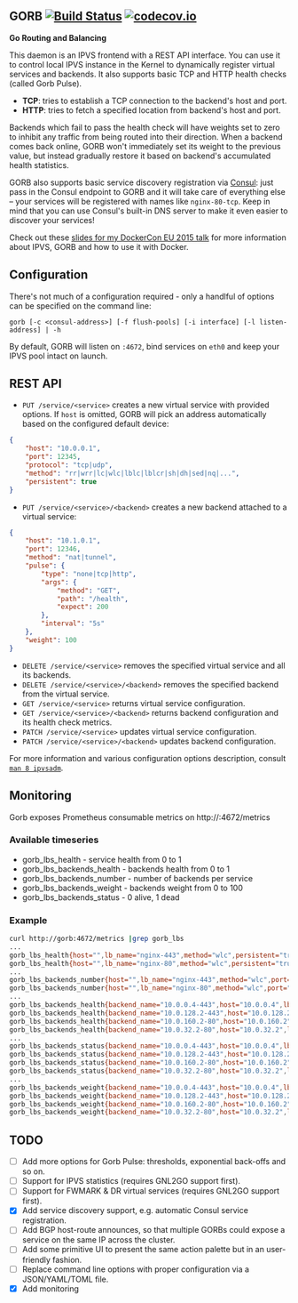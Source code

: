 ## GORB [![Build Status](https://travis-ci.org/kobolog/gorb.svg?branch=master)](https://travis-ci.org/kobolog/gorb) [![codecov.io](https://codecov.io/github/kobolog/gorb/coverage.svg?branch=master)](https://codecov.io/github/kobolog/gorb?branch=master)
**Go Routing and Balancing**

This daemon is an IPVS frontend with a REST API interface. You can use it to control local IPVS instance in the Kernel to dynamically register virtual services and backends. It also supports basic TCP and HTTP health checks (called Gorb Pulse).

- **TCP**: tries to establish a TCP connection to the backend's host and port.
- **HTTP**: tries to fetch a specified location from backend's host and port.

Backends which fail to pass the health check will have weights set to zero to inhibit any traffic from being routed into their direction. When a backend comes back online, GORB won't immediately set its weight to the previous value, but instead gradually restore it based on backend's accumulated health statistics.

GORB also supports basic service discovery registration via [Consul](https://www.consul.io): just pass in the Consul endpoint to GORB and it will take care of everything else – your services will be registered with names like `nginx-80-tcp`. Keep in mind that you can use Consul's built-in DNS server to make it even easier to discover your services!

Check out these [slides for my DockerCon EU 2015 talk](http://www.slideshare.net/kobolog/ipvs-for-docker-containers) for more information about IPVS, GORB and how to use it with Docker.

## Configuration

There's not much of a configuration required - only a handlful of options can be specified on the command line:

    gorb [-c <consul-address>] [-f flush-pools] [-i interface] [-l listen-address] | -h

By default, GORB will listen on `:4672`, bind services on `eth0` and keep your IPVS pool intact on launch.

## REST API

- `PUT /service/<service>` creates a new virtual service with provided options. If `host` is omitted, GORB will pick an
address automatically based on the configured default device:
```json
{
    "host": "10.0.0.1",
    "port": 12345,
    "protocol": "tcp|udp",
    "method": "rr|wrr|lc|wlc|lblc|lblcr|sh|dh|sed|nq|...",
    "persistent": true
}
```
- `PUT /service/<service>/<backend>` creates a new backend attached to a virtual service:
```json
{
    "host": "10.1.0.1",
    "port": 12346,
    "method": "nat|tunnel",
    "pulse": {
        "type": "none|tcp|http",
        "args": {
            "method": "GET",
            "path": "/health",
            "expect": 200
        },
        "interval": "5s"
    },
    "weight": 100
}
```
- `DELETE /service/<service>` removes the specified virtual service and all its backends.
- `DELETE /service/<service>/<backend>` removes the specified backend from the virtual service.
- `GET /service/<service>` returns virtual service configuration.
- `GET /service/<service>/<backend>` returns backend configuration and its health check metrics.
- `PATCH /service/<service>` updates virtual service configuration.
- `PATCH /service/<service>/<backend>` updates backend configuration.

For more information and various configuration options description, consult [`man 8 ipvsadm`](http://linux.die.net/man/8/ipvsadm).

## Monitoring
Gorb exposes Prometheus consumable metrics on http://<listening-IP>:4672/metrics

### Available timeseries
* gorb_lbs_health - service health from 0 to 1
* gorb_lbs_backends_health - backends health from 0 to 1
* gorb_lbs_backends_number - number of backends per service
* gorb_lbs_backends_weight - backends weight from 0 to 100
* gorb_lbs_backends_status - 0 alive, 1 dead

### Example
```sh
curl http://gorb:4672/metrics |grep gorb_lbs
...
gorb_lbs_health{host="",lb_name="nginx-443",method="wlc",persistent="true",port="443",protocol="tcp"} 0.5
gorb_lbs_health{host="",lb_name="nginx-80",method="wlc",persistent="true",port="443",protocol="tcp"} 1
...
gorb_lbs_backends_number{host="",lb_name="nginx-443",method="wlc",port="443"} 2
gorb_lbs_backends_number{host="",lb_name="nginx-80",method="wlc",port="443"} 2
...
gorb_lbs_backends_health{backend_name="10.0.0.4-443",host="10.0.0.4",lb_name="nginx-443",method="nat",port="443"} 1
gorb_lbs_backends_health{backend_name="10.0.128.2-443",host="10.0.128.2",lb_name="nginx-443",method="nat",port="443"} 0
gorb_lbs_backends_health{backend_name="10.0.160.2-80",host="10.0.160.2",lb_name="nginx-80",method="nat",port="80"} 1
gorb_lbs_backends_health{backend_name="10.0.32.2-80",host="10.0.32.2",lb_name="nginx-80",method="nat",port="80"} 1
...
gorb_lbs_backends_status{backend_name="10.0.0.4-443",host="10.0.0.4",lb_name="nginx-443",method="nat",port="443"} 0
gorb_lbs_backends_status{backend_name="10.0.128.2-443",host="10.0.128.2",lb_name="nginx-443",method="nat",port="443"} 1
gorb_lbs_backends_status{backend_name="10.0.160.2-80",host="10.0.160.2",lb_name="nginx-80",method="nat",port="80"} 0
gorb_lbs_backends_status{backend_name="10.0.32.2-80",host="10.0.32.2",lb_name="nginx-80",method="nat",port="80"} 0
...
gorb_lbs_backends_weight{backend_name="10.0.0.4-443",host="10.0.0.4",lb_name="nginx.crisidev.org-443",method="nat",port="443"} 100
gorb_lbs_backends_weight{backend_name="10.0.128.2-443",host="10.0.128.2",lb_name="nginx.crisidev.org-443",method="nat",port="443"} 0
gorb_lbs_backends_weight{backend_name="10.0.160.2-80",host="10.0.160.2",lb_name="nginx.crisidev.org-80",method="nat",port="80"} 50
gorb_lbs_backends_weight{backend_name="10.0.32.2-80",host="10.0.32.2",lb_name="nginx.crisidev.org-80",method="nat",port="80"} 50
```

## TODO

- [ ] Add more options for Gorb Pulse: thresholds, exponential back-offs and so on.
- [ ] Support for IPVS statistics (requires GNL2GO support first).
- [ ] Support for FWMARK & DR virtual services (requires GNL2GO support first).
- [x] Add service discovery support, e.g. automatic Consul service registration.
- [ ] Add BGP host-route announces, so that multiple GORBs could expose a service on the same IP across the cluster.
- [ ] Add some primitive UI to present the same action palette but in an user-friendly fashion.
- [ ] Replace command line options with proper configuration via a JSON/YAML/TOML file.
- [x] Add monitoring
